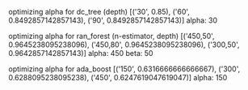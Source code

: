 optimizing alpha for dc_tree (depth)
	[('30', 0.85), ('60', 0.8492857142857143), ('90', 0.8492857142857143)]
	alpha: 30

optimizing alpha for ran_forest (n-estimator, depth)
	[('450,50', 0.9645238095238096), ('450,80', 0.9645238095238096), ('300,50', 0.9642857142857143)]
	alpha: 450 beta: 50


optimizing alpha for ada_boost
	[('150', 0.6316666666666667), ('300', 0.6288095238095238), ('450', 0.6247619047619047)]
	alpha: 150
